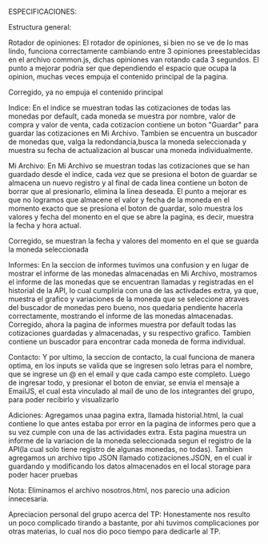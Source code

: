 ESPECIFICACIONES:

Estructura general:

Rotador de opiniones:
El rotador de opiniones, si bien no se ve de lo mas lindo, funciona correctamente cambiando entre
3 opiniones preestablecidas en el archivo common.js, dichas opiniones van rotando cada 3 segundos.
El punto a mejorar podria ser que dependiendo el espacio que ocupa la opinion, muchas veces empuja el contenido principal de la pagina.

Corregido, ya no empuja el contenido principal

Indice:
En el indice se muestran todas las cotizaciones de todas las monedas por default, cada moneda se muestra por nombre, valor de compra
y valor de venta, cada cotizacion contiene un boton "Guardar" para guardar las cotizaciones en Mi Archivo. 
Tambien se encuentra un buscador de monedas que, valga la redondancia,busca la moneda seleccionada 
y muestra su fecha de actualizacion al buscar una moneda individualmente.

Mi Archivo:
En Mi Archivo se muestran todas las cotizaciones que se han guardado desde el indice, cada vez que se 
presiona el boton de guardar se almacena un nuevo registro y al final de cada linea contiene un boton de 
borrar que al presionarlo, elimina la linea deseada.
El punto a mejorar es que no logramos que almacene el valor y fecha de la moneda en el momento exacto que 
se presiona el boton de guardar, solo muestra los valores y fecha del monento en el que se abre la pagina,
es decir, muestra la fecha y hora actual.

Corregido, se muestran la fecha y valores del momento en el que se guarda la moneda seleccionada

Informes:
En la seccion de informes tuvimos una confusion y en lugar de mostrar el informe de las monedas almacenadas
en Mi Archivo, mostramos el informe de las monedas que se encuentran llamadas y registradas en el historial 
de la API, lo cual cumpliria con una de las activdades extra, ya que, muestra el grafico y variaciones de 
la moneda que se seleccione atraves del buscador de monedas pero bueno, nos quedaria pendiente hacerla 
correctamente, mostrando el informe de las monedas almacenadas. Corregido, ahora la pagina de informes muestra por default todas las cotizaciones guardadas y 
almacenadas, y su respectivo grafico. Tambien contiene un buscador para encontrar cada moneda de forma individual. 

Contacto:
Y por ultimo, la seccion de contacto, la cual funciona de manera optima, en los inputs se valida
que se ingresen solo letras para el nombre, que se ingrese un @ en el email y que cada campo este completo.
Luego de ingresar todo, y presionar el boton de enviar, se envia el mensaje a EmailJS, el cual esta vinculado al mail de uno de los integrantes del grupo,
para poder recibirlo y visualizarlo

Adiciones:
Agregamos unaa pagina extra, llamada historial.html, la cual contiene lo que antes estaba por error en la pagina de informes pero que a su vez cumple con una de las actividades 
extra. Esta pagina muestra un informe de la variacion de la moneda seleccionada segun el registro de la API(la cual solo tiene registro de algunas monedas, no todas).
Tambien agregamos un archivo tipo JSON llamado cotizaciones.JSON, en el cual ir guardando y modificando los datos almacenados en el local storage para poder hacer pruebas


Nota: Eliminamos el archivo nosotros.html, nos parecio una adicion innecesaria.

Apreciacion personal del grupo acerca del TP:
Honestamente nos resulto un poco complicado tirando a bastante, por ahi tuvimos complicaciones por otras materias, lo cual nos dio poco tiempo para dedicarle al TP.
